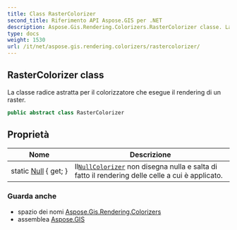 ```yaml
---
title: Class RasterColorizer
second_title: Riferimento API Aspose.GIS per .NET
description: Aspose.Gis.Rendering.Colorizers.RasterColorizer classe. La classe radice astratta per il colorizzatore che esegue il rendering di un raster.
type: docs
weight: 1530
url: /it/net/aspose.gis.rendering.colorizers/rastercolorizer/
---
```

## RasterColorizer class

La classe radice astratta per il colorizzatore che esegue il rendering di un raster.

```csharp
public abstract class RasterColorizer
```

## Proprietà

| Nome | Descrizione |
| --- | --- |
| static [Null](../../aspose.gis.rendering.colorizers/rastercolorizer/null/) { get; } | Il[`NullColorizer`](../nullcolorizer/) non disegna nulla e salta di fatto il rendering delle celle a cui è applicato. |

### Guarda anche

* spazio dei nomi [Aspose.Gis.Rendering.Colorizers](../../aspose.gis.rendering.colorizers/)
* assemblea [Aspose.GIS](../../)


